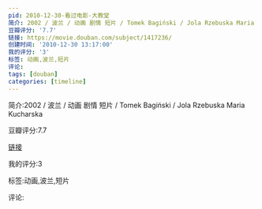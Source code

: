 ```yaml
---
pid: 2010-12-30-看过电影-大教堂
简介: 2002 / 波兰 / 动画 剧情 短片 / Tomek Bagiński / Jola Rzebuska Maria Kucharska
豆瓣评分: '7.7'
链接: https://movie.douban.com/subject/1417236/
创建时间: '2010-12-30 13:17:00'
我的评分: '3'
标签: 动画,波兰,短片
评论:
tags: [douban]
categories: [timeline]
---
```

简介:2002 / 波兰 / 动画 剧情 短片 / Tomek Bagiński / Jola Rzebuska Maria Kucharska

豆瓣评分:7.7

[链接](https://movie.douban.com/subject/1417236/)

我的评分:3

标签:动画,波兰,短片

评论:


